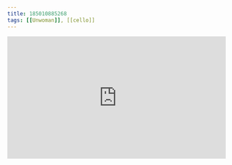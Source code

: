```yaml
---
title: 185010885268
tags: [[Unwoman]], [[cello]]
---
```

<iframe allow="accelerometer; autoplay; clipboard-write; encrypted-media; gyroscope; picture-in-picture" allowfullscreen="" frameborder="0" height="281" id="youtube_iframe" src="https://www.youtube.com/embed/WPTVA1x37wQ?feature=oembed&amp;enablejsapi=1&amp;origin=https://safe.txmblr.com&amp;wmode=opaque" width="500"></iframe>